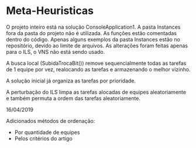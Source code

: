 # Meta-Heuristicas

O projeto inteiro está na solução ConsoleApplication1.
A pasta Instances fora da pasta do projeto não é utilizada.
As funções estão comentadas dentro do código.
Apenas alguns exemplos da pasta Instances estão no repositório, devido ao limite de arquivos.
As alterações foram feitas apenas para o ILS, o VNS não está sendo usado.

A busca local (SubidaTrocaBit()) remove sequencialmente todas as tarefas de 1 equipe por vez,
realocando as tarefas e armazenando o melhor vizinho.

A solução inicial já organiza as tarefas por prioridade.

A perturbação do ILS limpa as tarefas alocadas de equipes aleatoriamente e também permuta
a ordem das tarefas aleatoriamente.


16/04/2019

Adicionados métodos de ordenação:
  - Por quantidade de equipes
  - Pelos critérios do artigo


